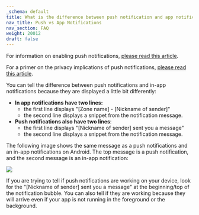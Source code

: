 ```yaml
---
_schema: default
title: What is the difference between push notification and app notifications?
nav_title: Push vs App Notifications
nav_section: FAQ
weight: 20012
draft: false
---
```

For information on enabling push notifications, <a href="https://app.docs.diode.io/docs/using/enable-push-notifications/" target="_blank" rel="noopener">please read this article</a>.

For a primer on the privacy implications of push notifications, <a href="https://app.docs.diode.io/docs/faq/how-do-notifications-impact-privacy/" target="_blank" rel="noopener">please read this article</a>.

You can tell the difference between push notifications and in-app notifications because they are displayed a little bit differently:

* **In app notifications have two lines:**
  * the first line displays "\[Zone name\] - \[Nickname of sender\]"
  * the second line displays a snippet from the notification message.
* **Push notifications also have two lines**:
  * the first line displays "\[Nickname of sender\] sent you a message"
  * the second line displays a snippet from the notification message.

The following image shows the same message as a push notifications and an in-app notifications on Android.  The top message is a push notification, and the second message is an in-app notification:

![](/uploads/image-196.png)

If you are trying to tell if push notifications are working on your device, look for the "\[Nickname of sender\] sent you a message" at the beginning/top of the notification bubble. You can also tell if they are working because they will arrive even if your app is not running in the foreground or the background.